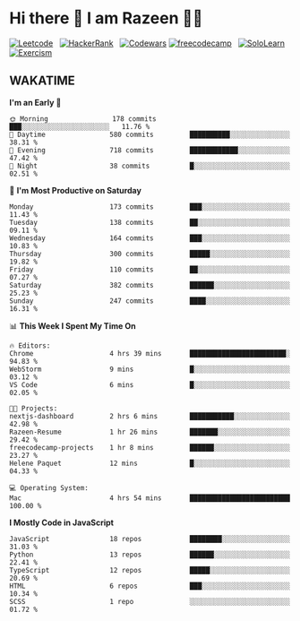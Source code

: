 # Hi there 👋 I am Razeen 👩‍💻


[![Leetcode](https://img.shields.io/badge/-LeetCode-FFA116?style=for-the-badge&logo=LeetCode&logoColor=black)](https://leetcode.com/razeenshaikh/)&nbsp;&nbsp;
[![HackerRank](https://img.shields.io/badge/-Hackerrank-2EC866?style=for-the-badge&logo=HackerRank&logoColor=white)](https://www.hackerrank.com/profile/razeen_m_shaikh)&nbsp;&nbsp;
[![Codewars](https://img.shields.io/badge/Codewars-B1361E?style=for-the-badge&logo=Codewars&logoColor=white)](https://www.codewars.com/users/razeen_shaikh)
[![freecodecamp](https://img.shields.io/badge/freecodecamp-27273D?style=for-the-badge&logo=freecodecamp&logoColor=white)](https://www.freecodecamp.org/razeen)&nbsp;&nbsp;
[![SoloLearn](https://img.shields.io/badge/-Sololearn-3a464b?style=for-the-badge&logo=Sololearn&logoColor=white)](https://www.sololearn.com/en/profile/30940776)&nbsp;&nbsp;
[![Exercism](https://img.shields.io/badge/Exercism-009CAB?style=for-the-badge&logo=exercism&logoColor=white)](https://exercism.org/profiles/Razeen-Shaikh)

## WAKATIME

<!--START_SECTION:waka-->
**I'm an Early 🐤** 

```text
🌞 Morning                178 commits         ███░░░░░░░░░░░░░░░░░░░░░░   11.76 % 
🌆 Daytime                580 commits         ██████████░░░░░░░░░░░░░░░   38.31 % 
🌃 Evening                718 commits         ████████████░░░░░░░░░░░░░   47.42 % 
🌙 Night                  38 commits          █░░░░░░░░░░░░░░░░░░░░░░░░   02.51 % 
```
📅 **I'm Most Productive on Saturday** 

```text
Monday                   173 commits         ███░░░░░░░░░░░░░░░░░░░░░░   11.43 % 
Tuesday                  138 commits         ██░░░░░░░░░░░░░░░░░░░░░░░   09.11 % 
Wednesday                164 commits         ███░░░░░░░░░░░░░░░░░░░░░░   10.83 % 
Thursday                 300 commits         █████░░░░░░░░░░░░░░░░░░░░   19.82 % 
Friday                   110 commits         ██░░░░░░░░░░░░░░░░░░░░░░░   07.27 % 
Saturday                 382 commits         ██████░░░░░░░░░░░░░░░░░░░   25.23 % 
Sunday                   247 commits         ████░░░░░░░░░░░░░░░░░░░░░   16.31 % 
```


📊 **This Week I Spent My Time On** 

```text
🔥 Editors: 
Chrome                   4 hrs 39 mins       ████████████████████████░   94.83 % 
WebStorm                 9 mins              █░░░░░░░░░░░░░░░░░░░░░░░░   03.12 % 
VS Code                  6 mins              █░░░░░░░░░░░░░░░░░░░░░░░░   02.05 % 

🐱‍💻 Projects: 
nextjs-dashboard         2 hrs 6 mins        ███████████░░░░░░░░░░░░░░   42.98 % 
Razeen-Resume            1 hr 26 mins        ███████░░░░░░░░░░░░░░░░░░   29.42 % 
freecodecamp-projects    1 hr 8 mins         ██████░░░░░░░░░░░░░░░░░░░   23.27 % 
Helene Paquet            12 mins             █░░░░░░░░░░░░░░░░░░░░░░░░   04.33 % 

💻 Operating System: 
Mac                      4 hrs 54 mins       █████████████████████████   100.00 % 
```

**I Mostly Code in JavaScript** 

```text
JavaScript               18 repos            ████████░░░░░░░░░░░░░░░░░   31.03 % 
Python                   13 repos            ██████░░░░░░░░░░░░░░░░░░░   22.41 % 
TypeScript               12 repos            █████░░░░░░░░░░░░░░░░░░░░   20.69 % 
HTML                     6 repos             ███░░░░░░░░░░░░░░░░░░░░░░   10.34 % 
SCSS                     1 repo              ░░░░░░░░░░░░░░░░░░░░░░░░░   01.72 % 
```




<!--END_SECTION:waka-->
